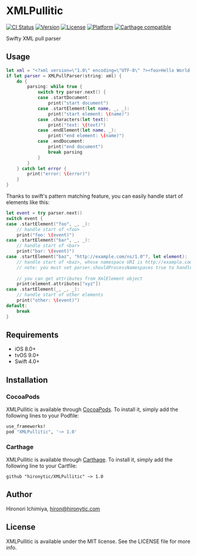 # XMLPullitic

[![CI Status](http://img.shields.io/travis/hironytic/XMLPullitic.svg?style=flat)](https://travis-ci.org/hironytic/XMLPullitic)
[![Version](https://img.shields.io/cocoapods/v/XMLPullitic.svg?style=flat)](http://cocoapods.org/pods/XMLPullitic)
[![License](https://img.shields.io/cocoapods/l/XMLPullitic.svg?style=flat)](http://cocoapods.org/pods/XMLPullitic)
[![Platform](https://img.shields.io/cocoapods/p/XMLPullitic.svg?style=flat)](http://cocoapods.org/pods/XMLPullitic)
[![Carthage compatible](https://img.shields.io/badge/Carthage-compatible-4BC51D.svg?style=flat)](https://github.com/Carthage/Carthage)

Swifty XML pull parser

## Usage

```swift
let xml = "<?xml version=\"1.0\" encoding=\"UTF-8\" ?><foo>Hello World!</foo>"
if let parser = XMLPullParser(string: xml) {
    do {
        parsing: while true {
            switch try parser.next() {
            case .startDocument:
                print("start document")
            case .startElement(let name, _, _):
                print("start element: \(name)")
            case .characters(let text):
                print("text: \(text)")
            case .endElement(let name, _):
                print("end element: \(name)")
            case .endDocument:
                print("end document")
                break parsing
            }
        }
    } catch let error {
        print("error: \(error)")
    }
}
```

Thanks to swift's pattern matching feature, you can easily handle start of elements like this:
```swift
let event = try parser.next()
switch event {
case .startElement("foo", _, _):
    // handle start of <foo>
    print("foo: \(event)")
case .startElement("bar", _, _):
    // handle start of <bar>
    print("bar: \(event)")
case .startElement("baz", "http://example.com/ns/1.0"?, let element):
    // handle start of <baz>, whose namespace URI is http://example.com/ns/1.0
    // note: you must set parser.shouldProcessNamespaces true to handle namespaces
  
    // you can get attributes from XmlElement object
    print(element.attributes["xyz"])
case .startElement(_, _, _):
    // handle start of other elements
    print("other: \(event)")
default:
    break
}
```

## Requirements

- iOS 8.0+
- tvOS 9.0+
- Swift 4.0+

## Installation

### CocoaPods

XMLPullitic is available through [CocoaPods](http://cocoapods.org).
To install it, simply add the following lines to your Podfile:

```ruby
use_frameworks!
pod "XMLPullitic", '~> 1.0'
```

### Carthage

XMLPullitic is available through [Carthage](https://github.com/Carthage/Carthage).
To install it, simply add the following line to your Cartfile:

```
github "hironytic/XMLPullitic" ~> 1.0
```

## Author

Hironori Ichimiya, hiron@hironytic.com

## License

XMLPullitic is available under the MIT license. See the LICENSE file for more info.
